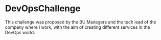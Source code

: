 # DevOpsChallenge
This challenge was proposed by the BU Managers and the tech lead of the company where i work, with the aim of creating different services in the DevOps world.
